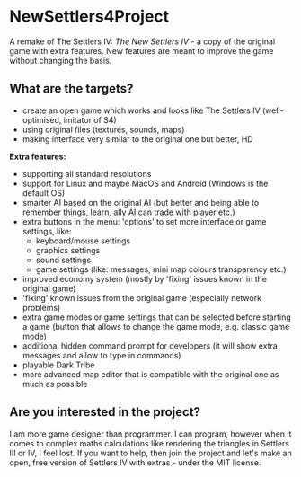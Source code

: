 # NewSettlers4Project
A remake of The Settlers IV: *The New Settlers IV* - a copy of the original game with extra features. New features are meant to improve the game without changing the basis.

## What are the targets?
- create an open game which works and looks like The Settlers IV (well-optimised, imitator of S4)
- using original files (textures, sounds, maps)
- making interface very similar to the original one but better, HD

**Extra features:**
- supporting all standard resolutions
- support for Linux and maybe MacOS and Android (Windows is the default OS)
- smarter AI based on the original AI (but better and being able to remember things, learn, ally AI can trade with player etc.)
- extra buttons in the menu: 'options' to set more interface or game settings, like:
  - keyboard/mouse settings
  - graphics settings
  - sound settings
  - game settings (like: messages, mini map colours transparency etc.)
- improved economy system (mostly by 'fixing' issues known in the original game)
- 'fixing' known issues from the original game (especially network problems)
- extra game modes or game settings that can be selected before starting a game (button that allows to change the game mode, e.g. classic game mode)
- additional hidden command prompt for developers (it will show extra messages and allow to type in commands)
- playable Dark Tribe
- more advanced map editor that is compatible with the original one as much as possible




## Are you interested in the project?

I am more game designer than programmer. I can program, however when it comes to complex maths calculations like rendering the triangles in Settlers III or IV, I feel lost. If you want to help, then join the project and let's make an open, free version of Settlers IV with extras - under the MIT license.
